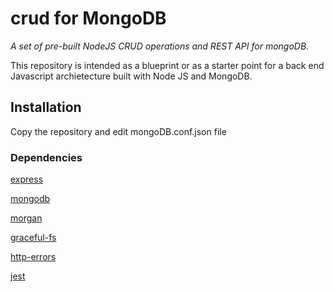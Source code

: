 # crud for MongoDB
<em>A set of pre-built NodeJS CRUD operations and REST API for mongoDB</em>.

This repository is intended as a blueprint or as a starter point for a back end Javascript archietecture built with Node JS and MongoDB.

## Installation
Copy the repository and edit mongoDB.conf.json file

### Dependencies

[express](https://github.com/expressjs/express)

[mongodb](https://github.com/mongodb/node-mongodb-native)

[morgan](https://github.com/expressjs/morgan)

[graceful-fs](https://github.com/isaacs/node-graceful-fs)

[http-errors](https://github.com/jshttp/http-errors)

[jest](https://github.com/facebook/jest)

